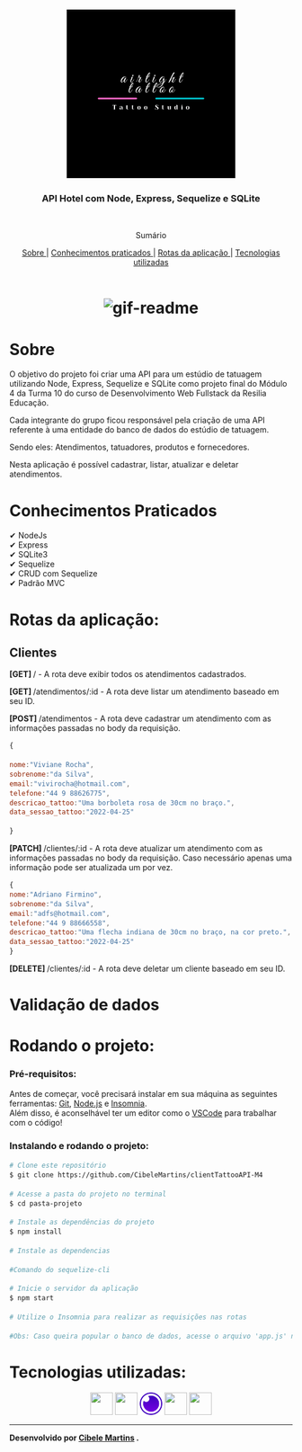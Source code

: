 <br />
<p align="center">
    <img src="./public/assets/airtightStudio.png" alt="Logo" width="300">

  <h3 align="center">API Hotel com Node, Express, Sequelize e SQLite</h3>
 <br />
  <p align="center">
     Sumário
      <p align="center">
  <a href="#sobre"> Sobre </a> |
  <a href="#conhecimentos-praticados"> Conhecimentos praticados </a> |
  <a href="#rotas-da-aplicação"> Rotas da aplicação </a> |
  <a href="#tecnologias-utilizadas"> Tecnologias utilizadas </a>      
       <br />
    <br />
    <h1 align="center">
    <img src="./readme/pensamentos.gif" alt="gif-readme">
 </h1>
  </p>
</p>


# Sobre
O objetivo do projeto foi criar uma API para um estúdio de tatuagem utilizando Node, Express, Sequelize e SQLite como projeto final do Módulo 4 da Turma 10 do curso de Desenvolvimento Web Fullstack da Resilia Educação.

Cada integrante do grupo ficou responsável pela criação de uma API referente à uma entidade do banco de dados do estúdio de tatuagem. 

Sendo eles: Atendimentos, tatuadores, produtos e fornecedores.

Nesta aplicação é possível cadastrar, listar, atualizar e deletar atendimentos.

# Conhecimentos Praticados
✔ NodeJs <br>
✔ Express <br>
✔ SQLite3 <br>
✔ Sequelize <br>
✔ CRUD com Sequelize <br>
✔ Padrão MVC


# Rotas da aplicação:

## Clientes

<b>[GET] </b> / - A rota deve exibir todos os atendimentos cadastrados.<br>

<b>[GET] </b> /atendimentos/:id - A rota deve listar um atendimento baseado em seu ID.<br>

<b>[POST] </b> /atendimentos - A rota deve cadastrar um atendimento com as informações passadas no body da requisição.<br>

```javascript
{

nome:"Viviane Rocha",
sobrenome:"da Silva",
email:"vivirocha@hotmail.com",
telefone:"44 9 88626775",
descricao_tattoo:"Uma borboleta rosa de 30cm no braço.",
data_sessao_tattoo:"2022-04-25"

}
```

<b>[PATCH] </b> /clientes/:id - A rota deve atualizar um atendimento com as informações passadas no body da requisição. Caso necessário apenas uma informação pode ser atualizada um por vez.<br>

```javascript
{
nome:"Adriano Firmino",
sobrenome:"da Silva",
email:"adfs@hotmail.com",
telefone:"44 9 88666558",
descricao_tattoo:"Uma flecha indiana de 30cm no braço, na cor preto.",
data_sessao_tattoo:"2022-04-25"
}
```

<b>[DELETE] </b> /clientes/:id - A rota deve deletar um cliente baseado em seu ID.<br>

# Validação de dados
 
 

# Rodando o projeto:

### Pré-requisitos:
Antes de começar, você precisará instalar em sua máquina as seguintes ferramentas:
[Git](https://git-scm.com), [Node.js](https://nodejs.org/en/) e [Insomnia](https://insomnia.rest/download). <br> Além disso, é aconselhável ter um editor como o [VSCode](https://code.visualstudio.com/) para trabalhar com o código!

### Instalando e rodando o projeto:


```bash
# Clone este repositório
$ git clone https://github.com/CibeleMartins/clientTattooAPI-M4

# Acesse a pasta do projeto no terminal
$ cd pasta-projeto 

# Instale as dependências do projeto
$ npm install

# Instale as dependencias

#Comando do sequelize-cli

# Inicie o servidor da aplicação
$ npm start

# Utilize o Insomnia para realizar as requisições nas rotas

#Obs: Caso queira popular o banco de dados, acesse o arquivo 'app.js' no VSCode, remova o '//' da linha 14 até a 18, e execute o comando npm start.

```






# Tecnologias utilizadas: 
<p align="center">
<a href="https://nodejs.org/en/"><img src="https://cdn.jsdelivr.net/gh/devicons/devicon/icons/nodejs/nodejs-original.svg" height="40" width="40" /></a> <a href="https://expressjs.com/pt-br/"><img src="https://cdn.jsdelivr.net/gh/devicons/devicon/icons/express/express-original-wordmark.svg" height="40" width="40" /></a> <a href="https://insomnia.rest/download"><img src="https://raw.githubusercontent.com/brunoandreotti/biblioteca-backend/79c23c6a4bdd0bc6cb95463ee47741f2226cb0b1/readme/insomnia.svg" height="40" width="40" /></a> <a href="https://sequelize.org"><img src="https://cdn.jsdelivr.net/gh/devicons/devicon/icons/sequelize/sequelize-original.svg" height="40" width="40" /></a> <a href="https://sequelize.org"><img src="./readme/sqlite-icon.svg" height="40" width="40" /></a>
</p>



---
**Desenvolvido por <a href="www.linkedin.com/in/cibelemartinssss">Cibele Martins</a> .** 